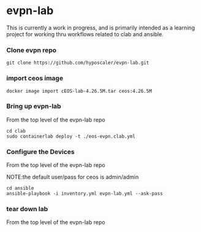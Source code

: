 # evpn-lab

This is currently a work in progress, and is primarily intended as a learning project for working thru workflows related to clab and ansible.

### Clone evpn repo

```
git clone https://github.com/hyposcaler/evpn-lab.git
```

### import ceos image

```
docker image import cEOS-lab-4.26.5M.tar ceos:4.26.5M
```


### Bring up evpn-lab

From the top level of the evpn-lab repo

```
cd clab
sudo containerlab deploy -t ./eos-evpn.clab.yml
```

### Configure the Devices

From the top level of the evpn-lab repo

NOTE:the default user/pass for ceos is admin/admin

```
cd ansible
ansible-playbook -i inventory.yml evpn-lab.yml --ask-pass
```

### tear down lab

From the top level of the evpn-lab repo